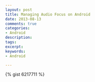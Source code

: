 ```yaml
---
layout: post
title: Managing Audio Focus on Android
date: 2013-08-13
comments: true
categories:
- Android
description:
tags:
excerpt:
keywords: 
- Android

---
```


{% gist 6217711 %}